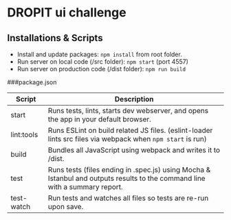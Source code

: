 # DROPIT ui challenge

## Installations & Scripts
* Install and update packages: `npm install` from root folder.
* Run server on local code (/src folder): `npm start` (port 4557)
* Run server on production code (/dist folder): `npm run build`

###package.json

| **Script** | **Description** |
|----------|-------|
| start | Runs tests, lints, starts dev webserver, and opens the app in your default browser. |
| lint:tools | Runs ESLint on build related JS files. (eslint-loader lints src files via webpack when `npm start` is run) |
| build | Bundles all JavaScript using webpack and writes it to /dist. |
| test | Runs tests (files ending in .spec.js) using Mocha & Istanbul and outputs results to the command line with a summary report. |
| test-watch| Run tests and watches all files so tests are re-run upon save.

